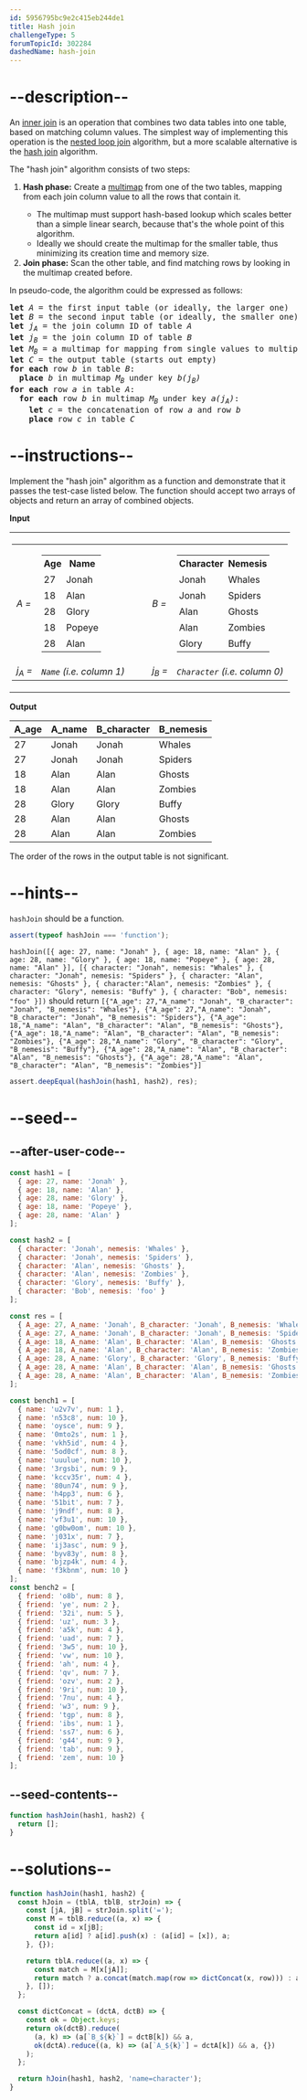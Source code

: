 ```yaml
---
id: 5956795bc9e2c415eb244de1
title: Hash join
challengeType: 5
forumTopicId: 302284
dashedName: hash-join
---
```


# --description--

An [inner join](<https://en.wikipedia.org/wiki/Join_(SQL)#Inner_join> 'wp: Join_(SQL)#Inner_join') is an operation that combines two data tables into one table, based on matching column values. The simplest way of implementing this operation is the [nested loop join](<https://en.wikipedia.org/wiki/Nested loop join> 'wp: Nested loop join') algorithm, but a more scalable alternative is the [hash join](<https://en.wikipedia.org/wiki/hash join> 'wp: hash join') algorithm.

The "hash join" algorithm consists of two steps:

<ol>
  <li><strong>Hash phase:</strong> Create a <a href='https://en.wikipedia.org/wiki/Multimap' title='wp: Multimap' target='_blank'>multimap</a> from one of the two tables, mapping from each join column value to all the rows that contain it.</li>
  <ul>
    <li>The multimap must support hash-based lookup which scales better than a simple linear search, because that's the whole point of this algorithm.</li>
    <li>Ideally we should create the multimap for the smaller table, thus minimizing its creation time and memory size.</li>
  </ul>
  <li><strong>Join phase:</strong> Scan the other table, and find matching rows by looking in the multimap created before.</li>
</ol>

In pseudo-code, the algorithm could be expressed as follows:

<pre><strong>let</strong> <i>A</i> = the first input table (or ideally, the larger one)
<strong>let</strong> <i>B</i> = the second input table (or ideally, the smaller one)
<strong>let</strong> <i>j<sub>A</sub></i> = the join column ID of table <i>A</i>
<strong>let</strong> <i>j<sub>B</sub></i> = the join column ID of table <i>B</i>
<strong>let</strong> <i>M<sub>B</sub></i> = a multimap for mapping from single values to multiple rows of table <i>B</i> (starts out empty)
<strong>let</strong> <i>C</i> = the output table (starts out empty)
<strong>for each</strong> row <i>b</i> in table <i>B</i>:
  <strong>place</strong> <i>b</i> in multimap <i>M<sub>B</sub></i> under key <i>b(j<sub>B</sub>)</i>
<strong>for each</strong> row <i>a</i> in table <i>A</i>:
  <strong>for each</strong> row <i>b</i> in multimap <i>M<sub>B</sub></i> under key <i>a(j<sub>A</sub>)</i>:
    <strong>let</strong> <i>c</i> = the concatenation of row <i>a</i> and row <i>b</i>
    <strong>place</strong> row <i>c</i> in table <i>C</i>
</pre>

# --instructions--

Implement the "hash join" algorithm as a function and demonstrate that it passes the test-case listed below. The function should accept two arrays of objects and return an array of combined objects.

**Input**

<table>
  <tr>
    <td style="padding: 4px; margin: 5px;">
      <table style="border:none; border-collapse:collapse;">
        <tr>
          <td style="border:none"><i>A =</i></td>
          <td style="border:none">
            <table>
              <tr>
                <th style="padding: 4px; margin: 5px;">Age</th>
                <th style="padding: 4px; margin: 5px;">Name</th>
              </tr>
              <tr>
                <td style="padding: 4px; margin: 5px;">27</td>
                <td style="padding: 4px; margin: 5px;">Jonah</td>
              </tr>
              <tr>
                <td style="padding: 4px; margin: 5px;">18</td>
                <td style="padding: 4px; margin: 5px;">Alan</td>
              </tr>
              <tr>
                <td style="padding: 4px; margin: 5px;">28</td>
                <td style="padding: 4px; margin: 5px;">Glory</td>
              </tr>
              <tr>
                <td style="padding: 4px; margin: 5px;">18</td>
                <td style="padding: 4px; margin: 5px;">Popeye</td>
              </tr>
              <tr>
                <td style="padding: 4px; margin: 5px;">28</td>
                <td style="padding: 4px; margin: 5px;">Alan</td>
              </tr>
            </table>
          </td>
          <td style="border:none; padding-left:1.5em;" rowspan="2"></td>
          <td style="border:none"><i>B =</i></td>
          <td style="border:none">
            <table>
              <tr>
                <th style="padding: 4px; margin: 5px;">Character</th>
                <th style="padding: 4px; margin: 5px;">Nemesis</th>
              </tr>
              <tr>
                <td style="padding: 4px; margin: 5px;">Jonah</td>
                <td style="padding: 4px; margin: 5px;">Whales</td>
              </tr>
              <tr>
                <td style="padding: 4px; margin: 5px;">Jonah</td>
                <td style="padding: 4px; margin: 5px;">Spiders</td>
              </tr>
              <tr>
                <td style="padding: 4px; margin: 5px;">Alan</td>
                <td style="padding: 4px; margin: 5px;">Ghosts</td>
              </tr>
              <tr>
                <td style="padding: 4px; margin: 5px;">Alan</td>
                <td style="padding: 4px; margin: 5px;">Zombies</td>
              </tr>
              <tr>
                <td style="padding: 4px; margin: 5px;">Glory</td>
                <td style="padding: 4px; margin: 5px;">Buffy</td>
              </tr>
            </table>
          </td>
        </tr>
        <tr>
          <td style="border:none">
            <i>j<sub>A</sub> =</i>
          </td>
          <td style="border:none">
            <i><code>Name</code> (i.e. column 1)</i>
          </td>
          <td style="border:none">
            <i>j<sub>B</sub> =</i>
          </td>
          <td style="border:none">
            <i><code>Character</code> (i.e. column 0)</i>
          </td>
        </tr>
      </table>
    </td>
  </tr>
</table>

**Output**

| A_age | A_name | B_character | B_nemesis |
| ----- | ------ | ----------- | --------- |
| 27    | Jonah  | Jonah       | Whales    |
| 27    | Jonah  | Jonah       | Spiders   |
| 18    | Alan   | Alan        | Ghosts    |
| 18    | Alan   | Alan        | Zombies   |
| 28    | Glory  | Glory       | Buffy     |
| 28    | Alan   | Alan        | Ghosts    |
| 28    | Alan   | Alan        | Zombies   |

The order of the rows in the output table is not significant.

# --hints--

`hashJoin` should be a function.

```js
assert(typeof hashJoin === 'function');
```

`hashJoin([{ age: 27, name: "Jonah" }, { age: 18, name: "Alan" }, { age: 28, name: "Glory" }, { age: 18, name: "Popeye" }, { age: 28, name: "Alan" }], [{ character: "Jonah", nemesis: "Whales" }, { character: "Jonah", nemesis: "Spiders" }, { character: "Alan", nemesis: "Ghosts" }, { character:"Alan", nemesis: "Zombies" }, { character: "Glory", nemesis: "Buffy" }, { character: "Bob", nemesis: "foo" }])` should return `[{"A_age": 27,"A_name": "Jonah", "B_character": "Jonah", "B_nemesis": "Whales"}, {"A_age": 27,"A_name": "Jonah", "B_character": "Jonah", "B_nemesis": "Spiders"}, {"A_age": 18,"A_name": "Alan", "B_character": "Alan", "B_nemesis": "Ghosts"}, {"A_age": 18,"A_name": "Alan", "B_character": "Alan", "B_nemesis": "Zombies"}, {"A_age": 28,"A_name": "Glory", "B_character": "Glory", "B_nemesis": "Buffy"}, {"A_age": 28,"A_name": "Alan", "B_character": "Alan", "B_nemesis": "Ghosts"}, {"A_age": 28,"A_name": "Alan", "B_character": "Alan", "B_nemesis": "Zombies"}]`

```js
assert.deepEqual(hashJoin(hash1, hash2), res);
```

# --seed--

## --after-user-code--

```js
const hash1 = [
  { age: 27, name: 'Jonah' },
  { age: 18, name: 'Alan' },
  { age: 28, name: 'Glory' },
  { age: 18, name: 'Popeye' },
  { age: 28, name: 'Alan' }
];

const hash2 = [
  { character: 'Jonah', nemesis: 'Whales' },
  { character: 'Jonah', nemesis: 'Spiders' },
  { character: 'Alan', nemesis: 'Ghosts' },
  { character: 'Alan', nemesis: 'Zombies' },
  { character: 'Glory', nemesis: 'Buffy' },
  { character: 'Bob', nemesis: 'foo' }
];

const res = [
  { A_age: 27, A_name: 'Jonah', B_character: 'Jonah', B_nemesis: 'Whales' },
  { A_age: 27, A_name: 'Jonah', B_character: 'Jonah', B_nemesis: 'Spiders' },
  { A_age: 18, A_name: 'Alan', B_character: 'Alan', B_nemesis: 'Ghosts' },
  { A_age: 18, A_name: 'Alan', B_character: 'Alan', B_nemesis: 'Zombies' },
  { A_age: 28, A_name: 'Glory', B_character: 'Glory', B_nemesis: 'Buffy' },
  { A_age: 28, A_name: 'Alan', B_character: 'Alan', B_nemesis: 'Ghosts' },
  { A_age: 28, A_name: 'Alan', B_character: 'Alan', B_nemesis: 'Zombies' }
];

const bench1 = [
  { name: 'u2v7v', num: 1 },
  { name: 'n53c8', num: 10 },
  { name: 'oysce', num: 9 },
  { name: '0mto2s', num: 1 },
  { name: 'vkh5id', num: 4 },
  { name: '5od0cf', num: 8 },
  { name: 'uuulue', num: 10 },
  { name: '3rgsbi', num: 9 },
  { name: 'kccv35r', num: 4 },
  { name: '80un74', num: 9 },
  { name: 'h4pp3', num: 6 },
  { name: '51bit', num: 7 },
  { name: 'j9ndf', num: 8 },
  { name: 'vf3u1', num: 10 },
  { name: 'g0bw0om', num: 10 },
  { name: 'j031x', num: 7 },
  { name: 'ij3asc', num: 9 },
  { name: 'byv83y', num: 8 },
  { name: 'bjzp4k', num: 4 },
  { name: 'f3kbnm', num: 10 }
];
const bench2 = [
  { friend: 'o8b', num: 8 },
  { friend: 'ye', num: 2 },
  { friend: '32i', num: 5 },
  { friend: 'uz', num: 3 },
  { friend: 'a5k', num: 4 },
  { friend: 'uad', num: 7 },
  { friend: '3w5', num: 10 },
  { friend: 'vw', num: 10 },
  { friend: 'ah', num: 4 },
  { friend: 'qv', num: 7 },
  { friend: 'ozv', num: 2 },
  { friend: '9ri', num: 10 },
  { friend: '7nu', num: 4 },
  { friend: 'w3', num: 9 },
  { friend: 'tgp', num: 8 },
  { friend: 'ibs', num: 1 },
  { friend: 'ss7', num: 6 },
  { friend: 'g44', num: 9 },
  { friend: 'tab', num: 9 },
  { friend: 'zem', num: 10 }
];
```

## --seed-contents--

```js
function hashJoin(hash1, hash2) {
  return [];
}
```

# --solutions--

```js
function hashJoin(hash1, hash2) {
  const hJoin = (tblA, tblB, strJoin) => {
    const [jA, jB] = strJoin.split('=');
    const M = tblB.reduce((a, x) => {
      const id = x[jB];
      return a[id] ? a[id].push(x) : (a[id] = [x]), a;
    }, {});

    return tblA.reduce((a, x) => {
      const match = M[x[jA]];
      return match ? a.concat(match.map(row => dictConcat(x, row))) : a;
    }, []);
  };

  const dictConcat = (dctA, dctB) => {
    const ok = Object.keys;
    return ok(dctB).reduce(
      (a, k) => (a[`B_${k}`] = dctB[k]) && a,
      ok(dctA).reduce((a, k) => (a[`A_${k}`] = dctA[k]) && a, {})
    );
  };

  return hJoin(hash1, hash2, 'name=character');
}
```
